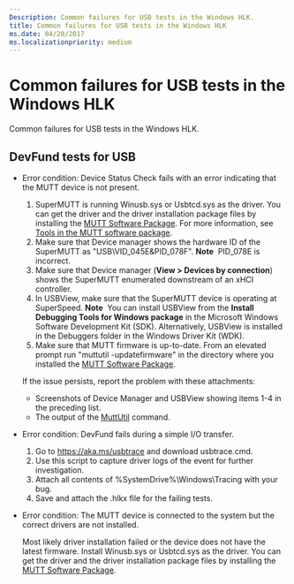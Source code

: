```yaml
---
Description: Common failures for USB tests in the Windows HLK.
title: Common failures for USB tests in the Windows HLK
ms.date: 04/20/2017
ms.localizationpriority: medium
---
```


# Common failures for USB tests in the Windows HLK


Common failures for USB tests in the Windows HLK.

## DevFund tests for USB


-   Error condition: Device Status Check fails with an error indicating that the MUTT device is not present.

    1.  SuperMUTT is running Winusb.sys or Usbtcd.sys as the driver. You can get the driver and the driver installation package files by installing the [MUTT Software Package](https://msdn.microsoft.com/windows/hardware/jj590752). For more information, see [Tools in the MUTT software package](mutt-software-package.md).
    2.  Make sure that Device manager shows the hardware ID of the SuperMUTT as "USB\\VID\_045E&PID\_078F". **Note**  PID\_078E is incorrect.
    3.  Make sure that Device manager (**View &gt; Devices by connection**) shows the SuperMUTT enumerated downstream of an xHCI controller.
    4.  In USBView, make sure that the SuperMUTT device is operating at SuperSpeed. **Note**  You can install USBView from the **Install Debugging Tools for Windows package** in the Microsoft Windows Software Development Kit (SDK). Alternatively, USBView is installed in the Debuggers folder in the Windows Driver Kit (WDK).
    5.  Make sure that MUTT firmware is up-to-date. From an elevated prompt run "muttutil -updatefirmware" in the directory where you installed the [MUTT Software Package](https://msdn.microsoft.com/windows/hardware/jj590752).

    If the issue persists, report the problem with these attachments:
    -   Screenshots of Device Manager and USBView showing items 1-4 in the preceding list.
    -   The output of the [MuttUtil](muttutil.md) command.
-   Error condition: DevFund fails during a simple I/O transfer.
    1.  Go to https://aka.ms/usbtrace and download usbtrace.cmd.
    2.  Use this script to capture driver logs of the event for further investigation.
    3.  Attach all contents of %SystemDrive%\\Windows\Tracing with your bug.
    4.  Save and attach the .hlkx file for the failing tests.
-   Error condition: The MUTT device is connected to the system but the correct drivers are not installed.

    Most likely driver installation failed or the device does not have the latest firmware. Install Winusb.sys or Usbtcd.sys as the driver. You can get the driver and the driver installation package files by installing the [MUTT Software Package](https://msdn.microsoft.com/windows/hardware/jj590752).

 

 




